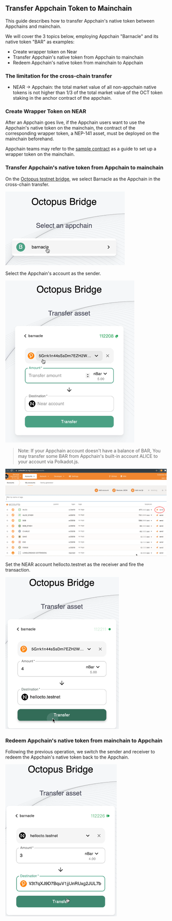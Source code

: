 ## Transfer Appchain Token to Mainchain

This guide describes how to transfer Appchain's native token between Appchains and mainchain. 

We will cover the 3 topics below, employing Appchain "Barnacle" and its native token "BAR" as examples:

* Create wrapper token on Near
* Transfer Appchain's native token from Appchain to mainchain
* Redeem Appchain's native token from mainchain to Appchain 

### The limitation for the cross-chain transfer

* NEAR -> Appchain: the total market value of all non-appchain native tokens is not higher than 1/3 of the total market value of the OCT token staking in the anchor contract of the appchain.

### Create Wrapper Token on NEAR

After an Appchain goes live, if the Appchain users want to use the Appchain's native token on the mainchain, the contract of the corresponding wrapper token, a NEP-141 asset, must be deployed on the mainchain beforehand.  

Appchain teams may refer to the [sample contract](https://github.com/octopus-network/appchain-native-token) as a guide to set up a wrapper token on the mainchain. 

### Transfer Appchain's native token from Appchain to mainchain

On the [Octopus testnet bridge](https://bridge.testnet.oct.network/), we select  Barnacle as the Appchain in the cross-chain transfer.

![BarnacleAsAppchain](./BarnacleAsAppchain.png)

Select the Appchain's account as the sender.

![AppchainAccAsSender](./AppchainAccAsSender.png)

> Note: If your Appchain account doesn't have a balance of BAR, You may transfer some BAR from Appchain's built-in account ALICE to your account via Polkadot.js.

![AppchainAliceSend](./AppchainAliceSend.png)

Set the NEAR account hellocto.testnet as the receiver and fire the transaction.

![FireAppNativeToMainchain](./FireAppNativeToMainchain.png)


### Redeem Appchain's native token from mainchain to Appchain

Following the previous operation, we switch the sender and receiver to redeem the Appchain's native token back to the Appchain.

![RedeemAppNativeToAppchain](./RedeemAppNativeToAppchain.png)
